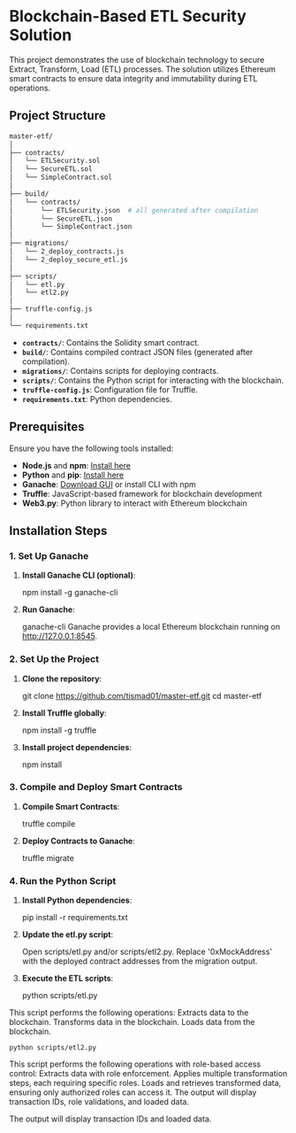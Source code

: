 # Blockchain-Based ETL Security Solution

This project demonstrates the use of blockchain technology to secure Extract, Transform, Load (ETL) processes. The solution utilizes Ethereum smart contracts to ensure data integrity and immutability during ETL operations.

## Project Structure

```bash
master-etf/
│
├── contracts/
│   └── ETLSecurity.sol
│   └── SecureETL.sol
│   └── SimpleContract.sol
│
├── build/
│   └── contracts/
│       └── ETLSecurity.json  # all generated after compilation
│       └── SecureETL.json 
│       └── SimpleContract.json  
│
├── migrations/
│   └── 2_deploy_contracts.js
│   └── 2_deploy_secure_etl.js
│
├── scripts/
│   └── etl.py
│   └── etl2.py
│
├── truffle-config.js
│
└── requirements.txt
```

- **`contracts/`**: Contains the Solidity smart contract.
- **`build/`**: Contains compiled contract JSON files (generated after compilation).
- **`migrations/`**: Contains scripts for deploying contracts.
- **`scripts/`**: Contains the Python script for interacting with the blockchain.
- **`truffle-config.js`**: Configuration file for Truffle.
- **`requirements.txt`**: Python dependencies.

## Prerequisites

Ensure you have the following tools installed:

- **Node.js** and **npm**: [Install here](https://nodejs.org/)
- **Python** and **pip**: [Install here](https://www.python.org/)
- **Ganache**: [Download GUI](https://trufflesuite.com/ganache/) or install CLI with npm
- **Truffle**: JavaScript-based framework for blockchain development
- **Web3.py**: Python library to interact with Ethereum blockchain

## Installation Steps

### 1. Set Up Ganache

1. **Install Ganache CLI (optional)**:

   npm install -g ganache-cli

2. **Run Ganache**:

    ganache-cli
Ganache provides a local Ethereum blockchain running on http://127.0.0.1:8545.

### 2. Set Up the Project

1. **Clone the repository**:

    git clone https://github.com/tismad01/master-etf.git
    cd master-etf

2. **Install Truffle globally**:

    npm install -g truffle

3. **Install project dependencies**:

    npm install

### 3. Compile and Deploy Smart Contracts

1. **Compile Smart Contracts**:

    truffle compile

2. **Deploy Contracts to Ganache**:

    truffle migrate

### 4. Run the Python Script

1. **Install Python dependencies**:

    pip install -r requirements.txt

2. **Update the etl.py script**:

    Open scripts/etl.py and/or scripts/etl2.py.
    Replace '0xMockAddress' with the deployed contract addresses from the migration output.

3. **Execute the ETL scripts**:

    python scripts/etl.py 

This script performs the following operations:
    Extracts data to the blockchain.
    Transforms data in the blockchain.
    Loads data from the blockchain.

    python scripts/etl2.py

This script performs the following operations with role-based access control:
    Extracts data with role enforcement.
    Applies multiple transformation steps, each requiring specific roles.
    Loads and retrieves transformed data, ensuring only authorized roles can access it.
    The output will display transaction IDs, role validations, and loaded data.

The output will display transaction IDs and loaded data.

